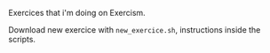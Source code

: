 Exercices that i'm doing on Exercism.

Download new exercice with `new_exercice.sh`, instructions inside the scripts.
